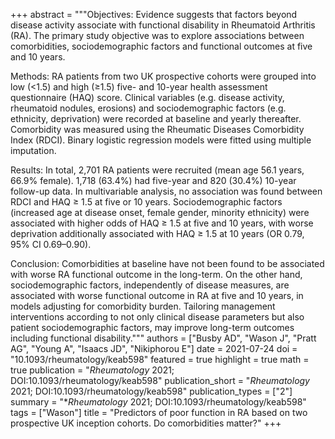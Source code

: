 +++
abstract = """Objectives: Evidence suggests that factors beyond disease activity associate with functional disability in Rheumatoid Arthritis (RA). The primary study objective was to explore associations between comorbidities, sociodemographic factors and functional outcomes at five and 10 years.

Methods: RA patients from two UK prospective cohorts were grouped into low (<1.5) and high (≥1.5) five- and 10-year health assessment questionnaire (HAQ) score. Clinical variables (e.g. disease activity, rheumatoid nodules, erosions) and sociodemographic factors (e.g. ethnicity, deprivation) were recorded at baseline and yearly thereafter. Comorbidity was measured using the Rheumatic Diseases Comorbidity Index (RDCI). Binary logistic regression models were fitted using multiple imputation.

Results: In total, 2,701 RA patients were recruited (mean age 56.1 years, 66.9% female). 1,718 (63.4%) had five-year and 820 (30.4%) 10-year follow-up data. In multivariable analysis, no association was found between RDCI and HAQ ≥ 1.5 at five or 10 years. Sociodemographic factors (increased age at disease onset, female gender, minority ethnicity) were associated with higher odds of HAQ ≥ 1.5 at five and 10 years, with worse deprivation additionally associated with HAQ ≥ 1.5 at 10 years (OR 0.79, 95% CI 0.69–0.90).

Conclusion: Comorbidities at baseline have not been found to be associated with worse RA functional outcome in the long-term. On the other hand, sociodemographic factors, independently of disease measures, are associated with worse functional outcome in RA at five and 10 years, in models adjusting for comorbidity burden. Tailoring management interventions according to not only clinical disease parameters but also patient sociodemographic factors, may improve long-term outcomes including functional disability."""
authors = ["Busby AD", "Wason J", "Pratt AG", "Young A", "Isaacs JD", "Nikiphorou E"]
date = 2021-07-24
doi = "10.1093/rheumatology/keab598"
featured = true
highlight = true
math = true
publication = "*Rheumatology* 2021; DOI:10.1093/rheumatology/keab598"
publication_short = "*Rheumatology* 2021; DOI:10.1093/rheumatology/keab598"
publication_types = ["2"]
summary = "**Rheumatology* 2021; DOI:10.1093/rheumatology/keab598"
tags = ["Wason"]
title = "Predictors of poor function in RA based on two prospective UK inception cohorts. Do comorbidities matter?"
+++
